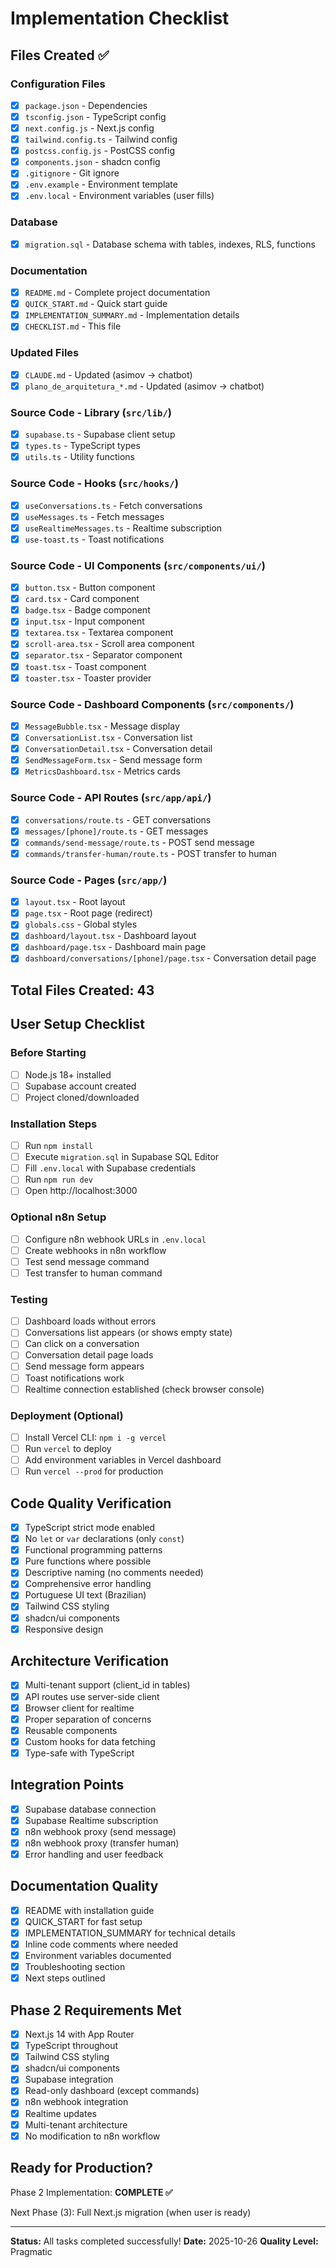 # Implementation Checklist

## Files Created ✅

### Configuration Files
- [x] `package.json` - Dependencies
- [x] `tsconfig.json` - TypeScript config
- [x] `next.config.js` - Next.js config
- [x] `tailwind.config.ts` - Tailwind config
- [x] `postcss.config.js` - PostCSS config
- [x] `components.json` - shadcn config
- [x] `.gitignore` - Git ignore
- [x] `.env.example` - Environment template
- [x] `.env.local` - Environment variables (user fills)

### Database
- [x] `migration.sql` - Database schema with tables, indexes, RLS, functions

### Documentation
- [x] `README.md` - Complete project documentation
- [x] `QUICK_START.md` - Quick start guide
- [x] `IMPLEMENTATION_SUMMARY.md` - Implementation details
- [x] `CHECKLIST.md` - This file

### Updated Files
- [x] `CLAUDE.md` - Updated (asimov → chatbot)
- [x] `plano_de_arquitetura_*.md` - Updated (asimov → chatbot)

### Source Code - Library (`src/lib/`)
- [x] `supabase.ts` - Supabase client setup
- [x] `types.ts` - TypeScript types
- [x] `utils.ts` - Utility functions

### Source Code - Hooks (`src/hooks/`)
- [x] `useConversations.ts` - Fetch conversations
- [x] `useMessages.ts` - Fetch messages
- [x] `useRealtimeMessages.ts` - Realtime subscription
- [x] `use-toast.ts` - Toast notifications

### Source Code - UI Components (`src/components/ui/`)
- [x] `button.tsx` - Button component
- [x] `card.tsx` - Card component
- [x] `badge.tsx` - Badge component
- [x] `input.tsx` - Input component
- [x] `textarea.tsx` - Textarea component
- [x] `scroll-area.tsx` - Scroll area component
- [x] `separator.tsx` - Separator component
- [x] `toast.tsx` - Toast component
- [x] `toaster.tsx` - Toaster provider

### Source Code - Dashboard Components (`src/components/`)
- [x] `MessageBubble.tsx` - Message display
- [x] `ConversationList.tsx` - Conversation list
- [x] `ConversationDetail.tsx` - Conversation detail
- [x] `SendMessageForm.tsx` - Send message form
- [x] `MetricsDashboard.tsx` - Metrics cards

### Source Code - API Routes (`src/app/api/`)
- [x] `conversations/route.ts` - GET conversations
- [x] `messages/[phone]/route.ts` - GET messages
- [x] `commands/send-message/route.ts` - POST send message
- [x] `commands/transfer-human/route.ts` - POST transfer to human

### Source Code - Pages (`src/app/`)
- [x] `layout.tsx` - Root layout
- [x] `page.tsx` - Root page (redirect)
- [x] `globals.css` - Global styles
- [x] `dashboard/layout.tsx` - Dashboard layout
- [x] `dashboard/page.tsx` - Dashboard main page
- [x] `dashboard/conversations/[phone]/page.tsx` - Conversation detail page

## Total Files Created: 43

## User Setup Checklist

### Before Starting
- [ ] Node.js 18+ installed
- [ ] Supabase account created
- [ ] Project cloned/downloaded

### Installation Steps
- [ ] Run `npm install`
- [ ] Execute `migration.sql` in Supabase SQL Editor
- [ ] Fill `.env.local` with Supabase credentials
- [ ] Run `npm run dev`
- [ ] Open http://localhost:3000

### Optional n8n Setup
- [ ] Configure n8n webhook URLs in `.env.local`
- [ ] Create webhooks in n8n workflow
- [ ] Test send message command
- [ ] Test transfer to human command

### Testing
- [ ] Dashboard loads without errors
- [ ] Conversations list appears (or shows empty state)
- [ ] Can click on a conversation
- [ ] Conversation detail page loads
- [ ] Send message form appears
- [ ] Toast notifications work
- [ ] Realtime connection established (check browser console)

### Deployment (Optional)
- [ ] Install Vercel CLI: `npm i -g vercel`
- [ ] Run `vercel` to deploy
- [ ] Add environment variables in Vercel dashboard
- [ ] Run `vercel --prod` for production

## Code Quality Verification

- [x] TypeScript strict mode enabled
- [x] No `let` or `var` declarations (only `const`)
- [x] Functional programming patterns
- [x] Pure functions where possible
- [x] Descriptive naming (no comments needed)
- [x] Comprehensive error handling
- [x] Portuguese UI text (Brazilian)
- [x] Tailwind CSS styling
- [x] shadcn/ui components
- [x] Responsive design

## Architecture Verification

- [x] Multi-tenant support (client_id in tables)
- [x] API routes use server-side client
- [x] Browser client for realtime
- [x] Proper separation of concerns
- [x] Reusable components
- [x] Custom hooks for data fetching
- [x] Type-safe with TypeScript

## Integration Points

- [x] Supabase database connection
- [x] Supabase Realtime subscription
- [x] n8n webhook proxy (send message)
- [x] n8n webhook proxy (transfer human)
- [x] Error handling and user feedback

## Documentation Quality

- [x] README with installation guide
- [x] QUICK_START for fast setup
- [x] IMPLEMENTATION_SUMMARY for technical details
- [x] Inline code comments where needed
- [x] Environment variables documented
- [x] Troubleshooting section
- [x] Next steps outlined

## Phase 2 Requirements Met

- [x] Next.js 14 with App Router
- [x] TypeScript throughout
- [x] Tailwind CSS styling
- [x] shadcn/ui components
- [x] Supabase integration
- [x] Read-only dashboard (except commands)
- [x] n8n webhook integration
- [x] Realtime updates
- [x] Multi-tenant architecture
- [x] No modification to n8n workflow

## Ready for Production?

Phase 2 Implementation: **COMPLETE ✅**

Next Phase (3): Full Next.js migration (when user is ready)

---

**Status:** All tasks completed successfully!
**Date:** 2025-10-26
**Quality Level:** Pragmatic
